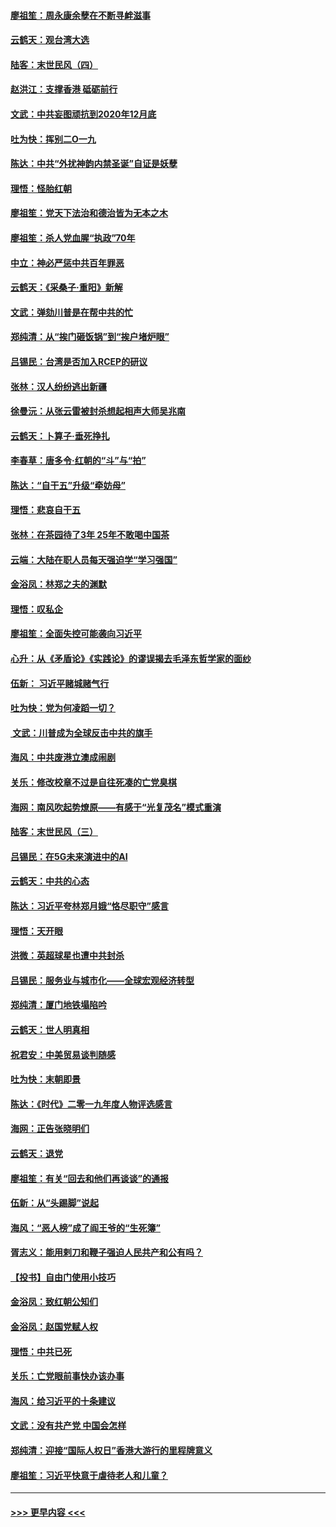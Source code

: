 #### [廖祖笙：周永康余孽在不断寻衅滋事](../pages/nsc993/n11751013.md?t=12290422) 
#### [云鹤天：观台湾大选](../pages/nsc993/n11751007.md?t=12290422) 
#### [陆客：末世民风（四）](../pages/nsc993/n11749203.md?t=12290422) 
#### [赵洪江：支撑香港 砥砺前行](../pages/nsc993/n11748482.md?t=12290422) 
#### [文武：中共妄图顽抗到2020年12月底](../pages/nsc993/n11748446.md?t=12290422) 
#### [吐为快：挥别二O一九](../pages/nsc993/n11748411.md?t=12290422) 
#### [陈达：中共“外扰神韵内禁圣诞”自证是妖孽](../pages/nsc993/n11748226.md?t=12290422) 
#### [理悟：怪胎红朝](../pages/nsc993/n11748206.md?t=12290422) 
#### [廖祖笙：党天下法治和德治皆为无本之木](../pages/nsc993/n11748135.md?t=12290422) 
#### [廖祖笙：杀人党血腥“执政”70年](../pages/nsc993/n11745144.md?t=12290422) 
#### [中立：神必严惩中共百年罪恶](../pages/nsc993/n11744970.md?t=12290422) 
#### [云鹤天：《采桑子‧重阳》新解](../pages/nsc993/n11744948.md?t=12290422) 
#### [文武：弹劾川普是在帮中共的忙](../pages/nsc993/n11744758.md?t=12290422) 
#### [郑纯清：从“挨门砸饭锅”到“挨户堵炉眼”](../pages/nsc993/n11744745.md?t=12290422) 
#### [吕锡民：台湾是否加入RCEP的研议](../pages/nsc993/n11744701.md?t=12290422) 
#### [张林：汉人纷纷逃出新疆](../pages/nsc993/n11743530.md?t=12290422) 
#### [徐曼沅：从张云雷被封杀想起相声大师吴兆南](../pages/nsc993/n11741816.md?t=12290422) 
#### [云鹤天：卜算子‧垂死挣扎](../pages/nsc993/n11739956.md?t=12290422) 
#### [李春草：唐多令‧红朝的“斗”与“拍”](../pages/nsc993/n11739830.md?t=12290422) 
#### [陈达：“自干五”升级“牵妨母”](../pages/nsc993/n11739724.md?t=12290422) 
#### [理悟：悲哀自干五](../pages/nsc993/n11739547.md?t=12290422) 
#### [张林：在茶园待了3年 25年不敢喝中国茶](../pages/nsc993/n11739240.md?t=12290422) 
#### [云端：大陆在职人员每天强迫学“学习强国”](../pages/nsc993/n11738735.md?t=12290422) 
#### [金浴凤：林郑之夫的渊默](../pages/nsc993/n11737735.md?t=12290422) 
#### [理悟：叹私企](../pages/nsc993/n11737715.md?t=12290422) 
#### [廖祖笙：全面失控可能袭向习近平](../pages/nsc993/n11737704.md?t=12290422) 
#### [心升：从《矛盾论》《实践论》的谬误揭去毛泽东哲学家的面纱](../pages/nsc993/n11736962.md?t=12290422) 
#### [伍新： 习近平赌城赌气行](../pages/nsc993/n11736929.md?t=12290422) 
#### [吐为快：党为何凌蹈一切？](../pages/nsc993/n11736915.md?t=12290422) 
#### [ 文武：川普成为全球反击中共的旗手](../pages/nsc993/n11736882.md?t=12290422) 
#### [海风：中共废港立澳成闹剧](../pages/nsc993/n11735857.md?t=12290422) 
#### [关乐：修改校章不过是自往死凑的亡党臭棋](../pages/nsc993/n11735097.md?t=12290422) 
#### [海网：南风吹起势燎原——有感于“光复茂名”模式重演](../pages/nsc993/n11732308.md?t=12290422) 
#### [陆客：末世民风（三）](../pages/nsc993/n11732211.md?t=12290422) 
#### [吕锡民：在5G未来演进中的AI](../pages/nsc993/n11730010.md?t=12290422) 
#### [云鹤天：中共的心态](../pages/nsc993/n11729906.md?t=12290422) 
#### [陈达：习近平夸林郑月娥“恪尽职守”感言](../pages/nsc993/n11729881.md?t=12290422) 
#### [理悟：天开眼](../pages/nsc993/n11729699.md?t=12290422) 
#### [洪微：英超球星也遭中共封杀](../pages/nsc993/n11727243.md?t=12290422) 
#### [吕锡民：服务业与城市化——全球宏观经济转型](../pages/nsc993/n11725845.md?t=12290422) 
#### [郑纯清：厦门地铁塌陷吟](../pages/nsc993/n11725813.md?t=12290422) 
#### [云鹤天：世人明真相](../pages/nsc993/n11725621.md?t=12290422) 
#### [祝君安：中美贸易谈判随感](../pages/nsc993/n11725609.md?t=12290422) 
#### [吐为快：末朝即景](../pages/nsc993/n11723365.md?t=12290422) 
#### [陈达：《时代》二零一九年度人物评选感言](../pages/nsc993/n11723337.md?t=12290422) 
#### [海网：正告张晓明们](../pages/nsc993/n11723228.md?t=12290422) 
#### [云鹤天：退党](../pages/nsc993/n11723056.md?t=12290422) 
#### [廖祖笙：有关“回去和他们再谈谈”的通报](../pages/nsc993/n11722442.md?t=12290422) 
#### [伍新：从“头踢脚”说起](../pages/nsc993/n11722429.md?t=12290422) 
#### [海风：“恶人榜”成了阎王爷的“生死簿”](../pages/nsc993/n11722272.md?t=12290422) 
#### [胥志义：能用剌刀和鞭子强迫人民共产和公有吗？](../pages/nsc993/n11720569.md?t=12290422) 
#### [【投书】自由门使用小技巧](../pages/nsc993/n11720180.md?t=12290422) 
#### [金浴凤：致红朝公知们](../pages/nsc993/n11720563.md?t=12290422) 
#### [金浴凤：赵国党赋人权](../pages/nsc993/n11720533.md?t=12290422) 
#### [理悟：中共已死](../pages/nsc993/n11720233.md?t=12290422) 
#### [关乐：亡党眼前事快办该办事](../pages/nsc993/n11719160.md?t=12290422) 
#### [海风：给习近平的十条建议](../pages/nsc993/n11717616.md?t=12290422) 
#### [文武：没有共产党 中国会怎样](../pages/nsc993/n11717584.md?t=12290422) 
#### [郑纯清：迎接“国际人权日”香港大游行的里程牌意义](../pages/nsc993/n11717417.md?t=12290422) 
#### [廖祖笙：习近平快意于虐待老人和儿童？](../pages/nsc993/n11715313.md?t=12290422) 

----
#### [ >>> 更早内容 <<< ](../indexes/nsc993-earlier.md)
